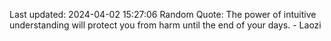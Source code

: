 Last updated: 2024-04-02 15:27:06
Random Quote: The power of intuitive understanding will protect you from harm until the end of your days. - Laozi
